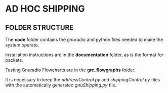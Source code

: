 # AD HOC SHIPPING


## FOLDER STRUCTURE

The **code** folder contains the gnuradio and python files needed to make the system operate.

Installation instructions are in the **documentation** folder, as is the format for packets.

Testing Gnuradio Flowcharts are in the **grc_flowgraphs** folder.

It is necessary to keep the *addressControl.py* and *shippingControl.py* files with the automatically generated *gnuShipping.py* file.